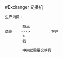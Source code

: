 #Exchanger  交换机
    
    生产消费：
    
            商品
    商家    --->          客户  
            <---
            钱
            
            中间就需要交换机